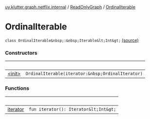 [uy.klutter.graph.netflix.internal](../../index.md) / [ReadOnlyGraph](../index.md) / [OrdinalIterable](.)


# OrdinalIterable
`class OrdinalIterable&nbsp;:&nbsp;Iterable&lt;Int&gt;` [(source)](https://github.com/kohesive/klutter/blob/master/netflix-graph-jdk6/src/main/kotlin/uy/klutter/graph/netflix/internal/Graph.kt#L92)



### Constructors

|&nbsp;|&nbsp;|
|---|---|
| [&lt;init&gt;](-init-.md) | `OrdinalIterable(iterator:&nbsp;OrdinalIterator)` |

### Functions

|&nbsp;|&nbsp;|
|---|---|
| [iterator](iterator.md) | `fun iterator(): Iterator&lt;Int&gt;` |
